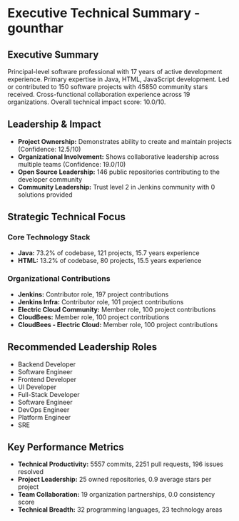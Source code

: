 # Executive Technical Summary - gounthar

## Executive Summary

Principal-level software professional with 17 years of active development experience. Primary expertise in Java, HTML, JavaScript development. Led or contributed to 150 software projects with 45850 community stars received. Cross-functional collaboration experience across 19 organizations. Overall technical impact score: 10.0/10.

## Leadership & Impact

- **Project Ownership:** Demonstrates ability to create and maintain projects (Confidence: 12.5/10)
- **Organizational Involvement:** Shows collaborative leadership across multiple teams (Confidence: 19.0/10)
- **Open Source Leadership:** 146 public repositories contributing to the developer community
- **Community Leadership:** Trust level 2 in Jenkins community with 0 solutions provided

## Strategic Technical Focus

### Core Technology Stack
- **Java:** 73.2% of codebase, 121 projects, 15.7 years experience
- **HTML:** 13.2% of codebase, 80 projects, 15.5 years experience

### Organizational Contributions
- **Jenkins:** Contributor role, 197 project contributions
- **Jenkins Infra:** Contributor role, 101 project contributions
- **Electric Cloud Community:** Member role, 100 project contributions
- **CloudBees:** Member role, 100 project contributions
- **CloudBees - Electric Cloud:** Member role, 100 project contributions

## Recommended Leadership Roles

- Backend Developer
- Software Engineer
- Frontend Developer
- UI Developer
- Full-Stack Developer
- Software Engineer
- DevOps Engineer
- Platform Engineer
- SRE

## Key Performance Metrics

- **Technical Productivity:** 5557 commits, 2251 pull requests, 196 issues resolved
- **Project Leadership:** 25 owned repositories, 0.9 average stars per project
- **Team Collaboration:** 19 organization partnerships, 0.0 consistency score
- **Technical Breadth:** 32 programming languages, 23 technology areas
